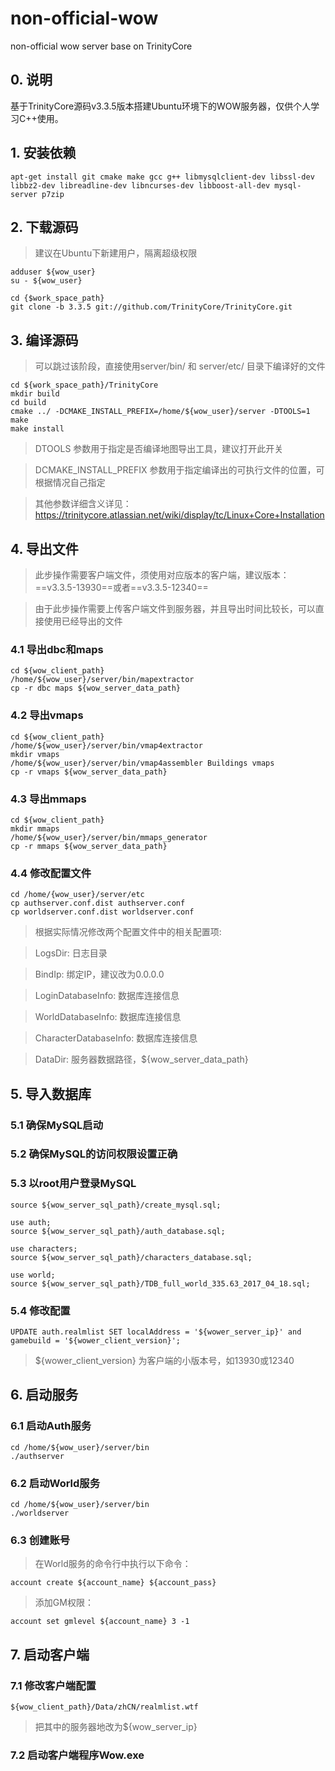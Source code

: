 # non-official-wow
non-official wow server base on TrinityCore

## 0. 说明
基于TrinityCore源码v3.3.5版本搭建Ubuntu环境下的WOW服务器，仅供个人学习C++使用。

## 1. 安装依赖
```
apt-get install git cmake make gcc g++ libmysqlclient-dev libssl-dev libbz2-dev libreadline-dev libncurses-dev libboost-all-dev mysql-server p7zip

```

## 2. 下载源码
> 建议在Ubuntu下新建用户，隔离超级权限

```
adduser ${wow_user}
su - ${wow_user}

cd {$work_space_path}
git clone -b 3.3.5 git://github.com/TrinityCore/TrinityCore.git
```

## 3. 编译源码
> 可以跳过该阶段，直接使用server/bin/ 和 server/etc/ 目录下编译好的文件

```
cd ${work_space_path}/TrinityCore
mkdir build
cd build
cmake ../ -DCMAKE_INSTALL_PREFIX=/home/${wow_user}/server -DTOOLS=1 
make
make install
```
> DTOOLS 参数用于指定是否编译地图导出工具，建议打开此开关

> DCMAKE_INSTALL_PREFIX 参数用于指定编译出的可执行文件的位置，可根据情况自己指定

> 其他参数详细含义详见： https://trinitycore.atlassian.net/wiki/display/tc/Linux+Core+Installation

## 4. 导出文件
> 此步操作需要客户端文件，须使用对应版本的客户端，建议版本：==v3.3.5-13930==或者==v3.3.5-12340==

> 由于此步操作需要上传客户端文件到服务器，并且导出时间比较长，可以直接使用已经导出的文件

### 4.1 导出dbc和maps
```
cd ${wow_client_path}
/home/${wow_user}/server/bin/mapextractor
cp -r dbc maps ${wow_server_data_path}
```

### 4.2 导出vmaps
```
cd ${wow_client_path}
/home/${wow_user}/server/bin/vmap4extractor
mkdir vmaps
/home/${wow_user}/server/bin/vmap4assembler Buildings vmaps
cp -r vmaps ${wow_server_data_path}
```

### 4.3 导出mmaps
```
cd ${wow_client_path}
mkdir mmaps
/home/${wow_user}/server/bin/mmaps_generator
cp -r mmaps ${wow_server_data_path}
```

### 4.4 修改配置文件
```
cd /home/{wow_user}/server/etc
cp authserver.conf.dist authserver.conf
cp worldserver.conf.dist worldserver.conf
```
> 根据实际情况修改两个配置文件中的相关配置项:

> LogsDir: 日志目录

> BindIp: 绑定IP，建议改为0.0.0.0

> LoginDatabaseInfo: 数据库连接信息

> WorldDatabaseInfo: 数据库连接信息

> CharacterDatabaseInfo: 数据库连接信息

> DataDir: 服务器数据路径，${wow_server_data_path}


## 5. 导入数据库
### 5.1 确保MySQL启动
### 5.2 确保MySQL的访问权限设置正确
### 5.3 以root用户登录MySQL
```
source ${wow_server_sql_path}/create_mysql.sql;

use auth;
source ${wow_server_sql_path}/auth_database.sql;

use characters;
source ${wow_server_sql_path}/characters_database.sql;

use world;
source ${wow_server_sql_path}/TDB_full_world_335.63_2017_04_18.sql;
```

### 5.4 修改配置
```
UPDATE auth.realmlist SET localAddress = '${wower_server_ip}' and gamebuild = '${wower_client_version}';
```

> ${wower_client_version} 为客户端的小版本号，如13930或12340

## 6. 启动服务
### 6.1 启动Auth服务
```
cd /home/${wow_user}/server/bin
./authserver
```

### 6.2 启动World服务
```
cd /home/${wow_user}/server/bin
./worldserver
```

### 6.3 创建账号
> 在World服务的命令行中执行以下命令：

```
account create ${account_name} ${account_pass}
```

> 添加GM权限：

```
account set gmlevel ${account_name} 3 -1

```

## 7. 启动客户端
### 7.1 修改客户端配置
```
${wow_client_path}/Data/zhCN/realmlist.wtf
```
> 把其中的服务器地改为${wow_server_ip}

### 7.2 启动客户端程序Wow.exe
